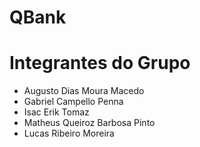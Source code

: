 # QBank

# Integrantes do Grupo
- Augusto Dias Moura Macedo
- Gabriel Campello Penna
- Isac Erik Tomaz
- Matheus Queiroz Barbosa Pinto
- Lucas Ribeiro Moreira
